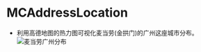 # MCAddressLocation
- 利用高德地图的热力图可视化麦当劳(金拱门)的广州这座城市分布。
  ![麦当劳广州分布](https://github.com/laternkiwis/MCAddressLocation/blob/master/MCAddress/360%E6%88%AA%E5%9B%BE20171029233743318.jpg?raw=true)

